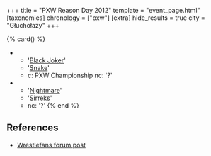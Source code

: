 +++
title = "PXW Reason Day 2012"
template = "event_page.html"
[taxonomies]
chronology = ["pxw"]
[extra]
hide_results = true
city = "Głuchołazy"
+++

{% card() %}
- - '[Black Joker](@/w/lider.md)'
  - '[Snake](@/w/snake.md)'
  - c: PXW Championship
    nc: '?'
- - '[Nightmare](@/w/nightmare.md)'
  - '[Sirreks](@/w/sirreks.md)'
  - nc: '?'
{% end %}

## References

* [Wrestlefans forum post](https://wrestlefans.pl/forum/viewtopic.php?f=247&t=32510)
